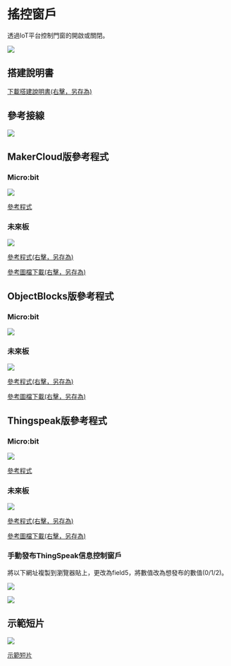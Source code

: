 # 搖控窗戶

透過IoT平台控制門窗的開啟或關閉。

![](../images/door.jpg)

## 搭建說明書

[下載搭建說明書(右擊，另存為)](../images/window.pdf)

## 參考接線

![](../images/door_wire.png)

## MakerCloud版參考程式

### Micro:bit

![](../images/door_code_mc_makercloud.png)

[參考程式](https://makecode.microbit.org/_FT8d1A07q9Rf)

### 未來板

![](../images/door_code_kb.png)

[參考程式(右擊，另存為)](./smartWindow_makercloud.sb3)

[參考圖檔下載(右擊，另存為)](./windowpic.rar)

## ObjectBlocks版參考程式

### Micro:bit

![](../images/door_code_mc_objectblocks.png)

[](https://makecode.microbit.org/_em34bCh9aD37)

### 未來板

![](../images/door_code_kb_objectblocks.png)

[參考程式(右擊，另存為)](./smartWindow_objectblocks.sb3)

[參考圖檔下載(右擊，另存為)](./windowpic.rar)

## Thingspeak版參考程式

### Micro:bit

![](../images/door_code_mc_thingspeak.png)

[參考程式](https://makecode.microbit.org/_f3w3Pj2wP12x)

### 未來板

![](../images/door_code_kb_thingspeak.png)

[參考程式(右擊，另存為)](./smartWindow_thingspeak.sb3)

[參考圖檔下載(右擊，另存為)](./windowpic.rar)

### 手動發布ThingSpeak信息控制窗戶

將以下網址複製到瀏覽器貼上，更改為field5，將數值改為想發布的數值(0/1/2)。

![](../images/thingspeak5.png)

![](../images/thingspeak6.png)

## 示範短片

[![](../images/door_video.png)](https://www.youtube.com/watch?v=nLj0LCgN1Uk)

[示範短片](https://www.youtube.com/watch?v=nLj0LCgN1Uk)

